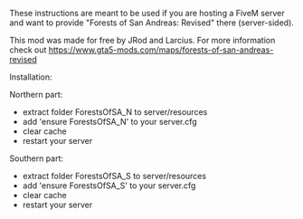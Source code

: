 These instructions are meant to be used if you are hosting a FiveM server and want to provide "Forests of San Andreas: Revised" there (server-sided).

This mod was made for free by JRod and Larcius.
For more information check out https://www.gta5-mods.com/maps/forests-of-san-andreas-revised

Installation:

Northern part:
- extract folder ForestsOfSA_N to server/resources
- add 'ensure ForestsOfSA_N' to your server.cfg
- clear cache
- restart your server

Southern part:
- extract folder ForestsOfSA_S to server/resources
- add 'ensure ForestsOfSA_S' to your server.cfg
- clear cache
- restart your server
